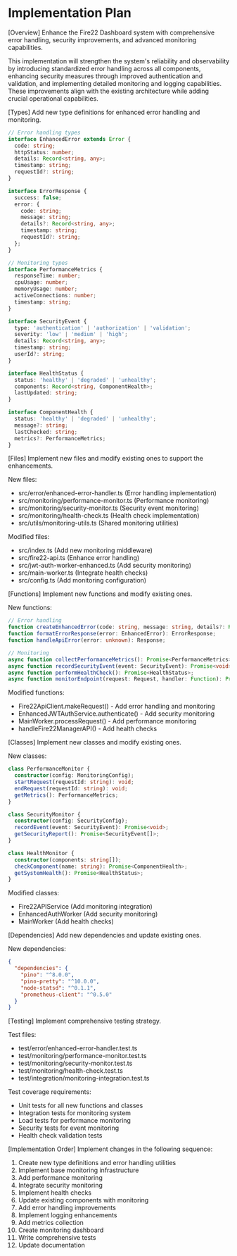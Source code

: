 # Implementation Plan

[Overview]
Enhance the Fire22 Dashboard system with comprehensive error handling, security improvements, and advanced monitoring capabilities.

This implementation will strengthen the system's reliability and observability by introducing standardized error handling across all components, enhancing security measures through improved authentication and validation, and implementing detailed monitoring and logging capabilities. These improvements align with the existing architecture while adding crucial operational capabilities.

[Types]
Add new type definitions for enhanced error handling and monitoring.

```typescript
// Error handling types
interface EnhancedError extends Error {
  code: string;
  httpStatus: number;
  details: Record<string, any>;
  timestamp: string;
  requestId?: string;
}

interface ErrorResponse {
  success: false;
  error: {
    code: string;
    message: string;
    details?: Record<string, any>;
    timestamp: string;
    requestId?: string;
  };
}

// Monitoring types
interface PerformanceMetrics {
  responseTime: number;
  cpuUsage: number;
  memoryUsage: number;
  activeConnections: number;
  timestamp: string;
}

interface SecurityEvent {
  type: 'authentication' | 'authorization' | 'validation';
  severity: 'low' | 'medium' | 'high';
  details: Record<string, any>;
  timestamp: string;
  userId?: string;
}

interface HealthStatus {
  status: 'healthy' | 'degraded' | 'unhealthy';
  components: Record<string, ComponentHealth>;
  lastUpdated: string;
}

interface ComponentHealth {
  status: 'healthy' | 'degraded' | 'unhealthy';
  message?: string;
  lastChecked: string;
  metrics?: PerformanceMetrics;
}
```

[Files]
Implement new files and modify existing ones to support the enhancements.

New files:
- src/error/enhanced-error-handler.ts (Error handling implementation)
- src/monitoring/performance-monitor.ts (Performance monitoring)
- src/monitoring/security-monitor.ts (Security event monitoring)
- src/monitoring/health-check.ts (Health check implementation)
- src/utils/monitoring-utils.ts (Shared monitoring utilities)

Modified files:
- src/index.ts (Add new monitoring middleware)
- src/fire22-api.ts (Enhance error handling)
- src/jwt-auth-worker-enhanced.ts (Add security monitoring)
- src/main-worker.ts (Integrate health checks)
- src/config.ts (Add monitoring configuration)

[Functions]
Implement new functions and modify existing ones.

New functions:
```typescript
// Error handling
function createEnhancedError(code: string, message: string, details?: Record<string, any>): EnhancedError;
function formatErrorResponse(error: EnhancedError): ErrorResponse;
function handleApiError(error: unknown): Response;

// Monitoring
async function collectPerformanceMetrics(): Promise<PerformanceMetrics>;
async function recordSecurityEvent(event: SecurityEvent): Promise<void>;
async function performHealthCheck(): Promise<HealthStatus>;
async function monitorEndpoint(request: Request, handler: Function): Promise<Response>;
```

Modified functions:
- Fire22ApiClient.makeRequest() - Add error handling and monitoring
- EnhancedJWTAuthService.authenticate() - Add security monitoring
- MainWorker.processRequest() - Add performance monitoring
- handleFire22ManagerAPI() - Add health checks

[Classes]
Implement new classes and modify existing ones.

New classes:
```typescript
class PerformanceMonitor {
  constructor(config: MonitoringConfig);
  startRequest(requestId: string): void;
  endRequest(requestId: string): void;
  getMetrics(): PerformanceMetrics;
}

class SecurityMonitor {
  constructor(config: SecurityConfig);
  recordEvent(event: SecurityEvent): Promise<void>;
  getSecurityReport(): Promise<SecurityEvent[]>;
}

class HealthMonitor {
  constructor(components: string[]);
  checkComponent(name: string): Promise<ComponentHealth>;
  getSystemHealth(): Promise<HealthStatus>;
}
```

Modified classes:
- Fire22APIService (Add monitoring integration)
- EnhancedAuthWorker (Add security monitoring)
- MainWorker (Add health checks)

[Dependencies]
Add new dependencies and update existing ones.

New dependencies:
```json
{
  "dependencies": {
    "pino": "^8.0.0",
    "pino-pretty": "^10.0.0",
    "node-statsd": "^0.1.1",
    "prometheus-client": "^0.5.0"
  }
}
```

[Testing]
Implement comprehensive testing strategy.

Test files:
- test/error/enhanced-error-handler.test.ts
- test/monitoring/performance-monitor.test.ts
- test/monitoring/security-monitor.test.ts
- test/monitoring/health-check.test.ts
- test/integration/monitoring-integration.test.ts

Test coverage requirements:
- Unit tests for all new functions and classes
- Integration tests for monitoring system
- Load tests for performance monitoring
- Security tests for event monitoring
- Health check validation tests

[Implementation Order]
Implement changes in the following sequence:

1. Create new type definitions and error handling utilities
2. Implement base monitoring infrastructure
3. Add performance monitoring
4. Integrate security monitoring
5. Implement health checks
6. Update existing components with monitoring
7. Add error handling improvements
8. Implement logging enhancements
9. Add metrics collection
10. Create monitoring dashboard
11. Write comprehensive tests
12. Update documentation
